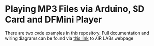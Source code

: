 # Playing MP3 Files via Arduino, SD Card and DFMini Player
There are two code examples in this repository. Full documentation and wiring diagrams can be found via [this link](https://airlab.itu.dk/mp3-dfminiplayer-with-arduino/) to AIR LABs webpage
